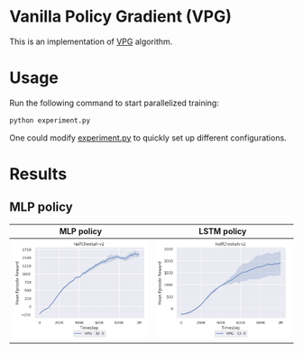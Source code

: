 # Vanilla Policy Gradient (VPG)

This is an implementation of [VPG](http://rll.berkeley.edu/deeprlcoursesp17/docs/lec2.pdf) algorithm. 

# Usage

Run the following command to start parallelized training:

```bash
python experiment.py
```

One could modify [experiment.py](./experiment.py) to quickly set up different configurations. 

# Results

## MLP policy
MLP policy | LSTM policy
 --- | --- 
<img src='logs/default/result.png' width='100%'> | <img src='data/lstm_result.png' width='100%'>
